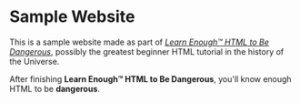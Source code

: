 # Sample Website

This is a sample website made as part of [*Learn Enough™ HTML to Be
Dangerous*](hhttps://www.learnenough.com/html-tutorial), possibly the greatest
beginner HTML tutorial in the history of the Universe. 

After finishing <strong>Learn Enough™ HTML to Be Dangerous</strong>, you'll know enough HTML
to be <strong>dangerous</strong>. 